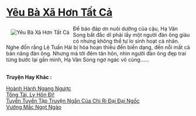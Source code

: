 <a href="https://utruyen.com/yeu-ba-xa-hon-tat-ca/24942/" title="Yêu Bà Xã Hơn Tất Cả"><h1>Yêu Bà Xã Hơn Tất Cả</h1></a><div style="display:table"><img align="right" style="float: left; padding: 10px;" src="https://utruyen.com/images/story/200x260/yeu-ba-xa-hon-tat-ca.jpg" alt="Yêu Bà Xã Hơn Tất Cả"> Để báo đáp ơn nuôi dưỡng của cậu, Hạ Vãn Song bất đắc dĩ phải lấy một người đàn ông giàu có nhưng không thể tự lo sinh hoạt cá nhân. Nghe đồn rằng Lệ Tuấn Hải bị hỏa hoạn thiêu đến biến dạng, đến nỗi mất cả bản năng đàn ông. Nhưng mà tới đêm tân hôn, nhìn người đàn ông đẹp trai từng bước lại gần mình, Hạ Vãn Song ngơ ngác vô cùng……</div><p><br><b>Truyện Hay Khác :</b></p><a href="https://utruyen.com/hoanh-hanh-ngang-nguoc/22058/" alt="Hoành Hành Ngang Ngược">Hoành Hành Ngang Ngược</a><br/><a href="https://github.com/quanluxury/truyenhot/tree/master/truyenhay/16053/" alt="Tổng Tài, Ly Hôn Đi!">Tổng Tài, Ly Hôn Đi!</a><br/><a href="https://github.com/mlquan/truyenhay/tree/master/truyenhay/25219/" alt="Tuyển Tuyển Tập Truyện Ngắn Của Chi Ri Đại Đại Ngốc">Tuyển Tuyển Tập Truyện Ngắn Của Chi Ri Đại Đại Ngốc</a><br/><a href="https://www.pinterest.com/pin/748230925578066440" alt="Vướng Mắc Ngọt Ngào">Vướng Mắc Ngọt Ngào</a><br/>